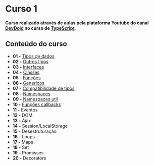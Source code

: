 # Curso 1 

**Curso realizado através de aulas pela plataforma Youtube do canal [DevDojo](https://www.youtube.com/channel/UCjF0OccBT05WxsJb2zNkL4g) no curso de [TypeScript](https://www.youtube.com/playlist?list=PL62G310vn6nGg5OzjxE8FbYDzCs_UqrUs)**.

## Conteúdo do curso

- **01 -** [Tipos de dados](https://replit.com/@leandrobeandrade/Tipos-de-dados#index.ts)
- **02 -** [Outros tipos](https://replit.com/@leandrobeandrade/Outros-tipos#index.ts)
- **03 -** [Interfaces](https://replit.com/@leandrobeandrade/Interfaces#index.ts)
- **04 -** [Classes](https://replit.com/@leandrobeandrade/Classes#index.ts)
- **05 -** [Funções](https://replit.com/@leandrobeandrade/Funcoes#index.ts)
- **06 -** [Genericos](https://replit.com/@leandrobeandrade/Generics#index.ts)
- **07 -** [Compatibilidade de tipos](https://replit.com/@leandrobeandrade/Compat-tipos#index.ts)
- **08 -** [Namespaces](https://replit.com/@leandrobeandrade/Namespace#index.ts)
- **09 -** [Namespaces util](https://replit.com/@leandrobeandrade/Namespace-util#index.ts)
- **10 -** [Funções callbacks](https://replit.com/@leandrobeandrade/Callbacks#index.ts)	
- **11 -** Eventos
- **12 -** DOM
- **13 -** Ajax
- **14 -** Session/LocalStorage
- **15 -** Desestruturação
- **16 -** Loops
- **17 -** Maps
- **18 -** Set
- **19 -** Promisses
- **20 -** Decorators
